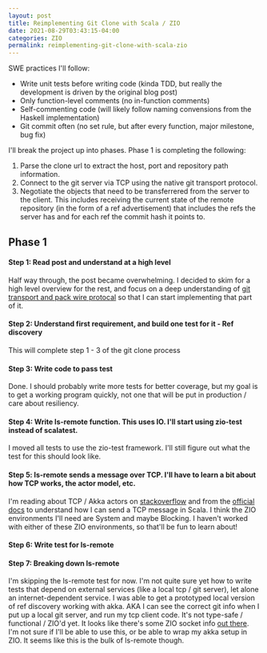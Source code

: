 ```yaml
---
layout: post
title: Reimplementing Git Clone with Scala / ZIO
date: 2021-08-29T03:43:15-04:00
categories: ZIO
permalink: reimplementing-git-clone-with-scala-zio
---
```


SWE practices I'll follow:
 - Write unit tests before writing code (kinda TDD, but really the development is driven by the original blog post)
 - Only function-level comments (no in-function comments)
 - Self-commenting code (will likely follow naming convensions from the Haskell implementation)
 - Git commit often (no set rule, but after every function, major milestone, bug fix)

I'll break the project up into phases. Phase 1 is completing the following:

1. Parse the clone url to extract the host, port and repository path information.
2. Connect to the git server via TCP using the native git transport protocol.
3. Negotiate the objects that need to be transferrered from the server to the client. This includes receiving the current state of the remote repository (in the form of a ref advertisement) that includes the refs the server has and for each ref the commit hash it points to.

## Phase 1

#### Step 1: Read post and understand at a high level
Half way through, the post became overwhelming. I decided to skim for a high level overview for the rest, and focus on a deep understanding of [git transport and pack wire protocal](https://stefan.saasen.me/articles/git-clone-in-haskell-from-the-bottom-up/#git-transport-and-pack-wire-protocol) so that I can start implementing that part of it.

#### Step 2: Understand first requirement, and build one test for it - Ref discovery
This will complete step 1 - 3 of the git clone process

#### Step 3: Write code to pass test
Done. I should probably write more tests for better coverage, but my goal is to get a working program quickly, not one that will be put in production / care about resiliency.

#### Step 4: Write ls-remote function. This uses IO. I'll start using zio-test instead of scalatest.
I moved all tests to use the zio-test framework. I'll still figure out what the test for this should look like.

#### Step 5: ls-remote sends a message over TCP. I'll have to learn a bit about how TCP works, the actor model, etc.
I'm reading about TCP / Akka actors on [stackoverflow](https://stackoverflow.com/questions/33747858/akka-tcp-client-how-can-i-send-a-message-over-tcp-using-akka-actor) and from the [official docs](https://doc.akka.io/docs/akka/snapshot/io-tcp.html?language=scala) to understand how I can send a TCP message in Scala. I think the ZIO environments I'll need are System and maybe Blocking. I haven't worked with either of these ZIO environments, so that'll be fun to learn about!

#### Step 6: Write test for ls-remote

#### Step 7: Breaking down ls-remote
I'm skipping the ls-remote test for now. I'm not quite sure yet how to write tests that depend on external services (like a local tcp / git server), let alone an internet-dependent service. I was able to get a prototyped local version of ref discovery working with akka. AKA I can see the correct git info when I put up a local git server, and run my tcp client code. It's not type-safe / functional / ZIO'd yet. It looks like there's some ZIO socket info [out there](https://zio.github.io/zio-nio/docs/essentials/essentials_sockets). I'm not sure if I'll be able to use this, or be able to wrap my akka setup in ZIO. It seems like this is the bulk of ls-remote though. 
